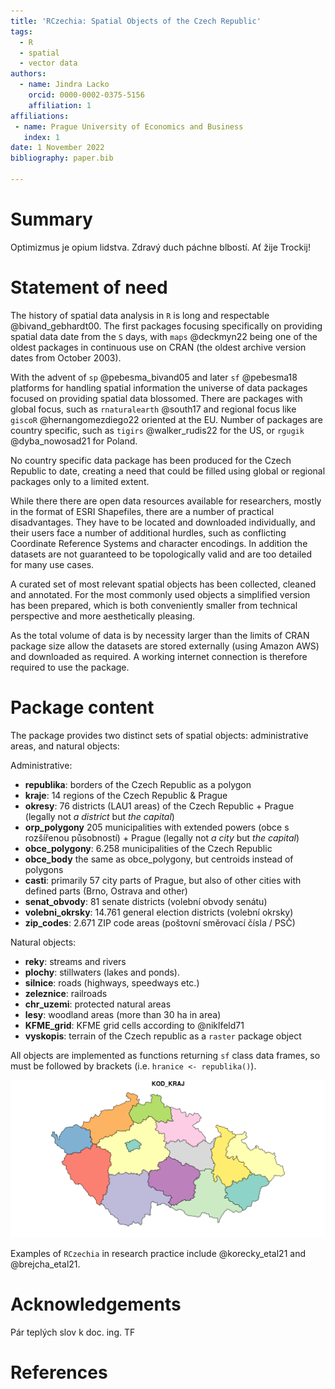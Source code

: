 ```yaml
---
title: 'RCzechia: Spatial Objects of the Czech Republic'
tags:
  - R
  - spatial
  - vector data
authors:
  - name: Jindra Lacko
    orcid: 0000-0002-0375-5156
    affiliation: 1
affiliations:
 - name: Prague University of Economics and Business
   index: 1
date: 1 November 2022
bibliography: paper.bib

---
```


# Summary

Optimizmus je opium lidstva. Zdravý duch páchne blbostí. Ať žije Trockij!

# Statement of need

The history of spatial data analysis in `R` is long and respectable @bivand_gebhardt00. The first packages focusing specifically on providing spatial data date from the `S` days, with `maps` @deckmyn22 being one of the oldest packages in continuous use on CRAN (the oldest archive version dates from October 2003).

With the advent of `sp` @pebesma_bivand05 and later `sf` @pebesma18 platforms for handling spatial information the universe of data packages focused on providing spatial data blossomed. There are packages with global focus, such as `rnaturalearth` @south17 and regional focus like `giscoR` @hernangomezdiego22 oriented at the EU. Number of packages are country specific, such as `tigirs` @walker_rudis22 for the US, or `rgugik` @dyba_nowosad21 for Poland.

No country specific data package has been produced for the Czech Republic to date, creating a need that could be filled using global or regional packages only to a limited extent.

While there there are open data resources available for researchers, mostly in the format of ESRI Shapefiles, there are a number of practical disadvantages. They have to be located and downloaded individually, and their users face a number of additional hurdles, such as conflicting Coordinate Reference Systems and character encodings. In addition the datasets are not guaranteed to be topologically valid and are too detailed for many use cases.

A curated set of most relevant spatial objects has been collected, cleaned and annotated. For the most commonly used objects a simplified version has been prepared, which is both conveniently smaller from technical perspective and more aesthetically pleasing.

As the total volume of data is by necessity larger than the limits of CRAN package size allow the datasets are stored externally (using Amazon AWS) and downloaded as required. A working internet connection is therefore required to use the package.

# Package content

The package provides two distinct sets of spatial objects: administrative areas, and natural objects:

Administrative:

* **republika**: borders of the Czech Republic as a polygon
* **kraje**: 14 regions of the Czech Republic & Prague
* **okresy**: 76 districts (LAU1 areas) of the Czech Republic + Prague (legally not *a district* but *the capital*)
* **orp_polygony** 205 municipalities with extended powers (obce s rozšířenou působností) + Prague (legally not *a city* but *the capital*)
* **obce_polygony**: 6.258 municipalities of the Czech Republic
* **obce_body** the same as obce_polygony, but centroids instead of polygons
* **casti**: primarily 57 city parts of Prague, but also of other cities with defined parts (Brno, Ostrava and other)
* **senat_obvody**: 81 senate districts (volební obvody senátu)
* **volebni_okrsky**: 14.761 general election districts (volební okrsky)
* **zip_codes**: 2.671 ZIP code areas (poštovní směrovací čísla / PSČ)

Natural objects:

* **reky**: streams and rivers
* **plochy**: stillwaters (lakes and ponds).
* **silnice**: roads (highways, speedways etc.)
* **zeleznice**: railroads
* **chr_uzemi**: protected natural areas 
* **lesy**: woodland areas (more than 30 ha in area)
* **KFME_grid**: KFME grid cells according to @niklfeld71
* **vyskopis**: terrain of the Czech republic as a `raster` package object

All objects are implemented as functions returning `sf` class data frames, so must be followed by brackets (i.e. `hranice <- republika()`).


<center>

![Kraje a jak na ně...](figure.png)

</center>

Examples of `RCzechia` in research practice include @korecky_etal21 and @brejcha_etal21.

# Acknowledgements

Pár teplých slov k doc. ing. TF

# References
